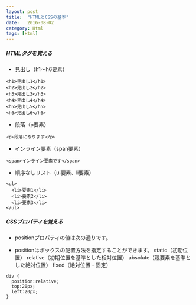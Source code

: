 ```yaml
---
layout: post
title:  "HTMLとCSSの基本"
date:   2016-08-02
category: Html
tags: [Html]
---
```


##### HTMLタグを覚える

- 見出し（h1〜h6要素）  

~~~
<h1>見出し1</h1>
<h2>見出し2</h2>
<h3>見出し3</h3>
<h4>見出し4</h4>
<h5>見出し5</h5>
<h6>見出し6</h6>
~~~

-  段落（p要素）

~~~
<p>段落になります</p>
~~~

- インライン要素（span要素）

~~~
<span>インライン要素です</span>
~~~


-  順序なしリスト（ul要素、li要素）

~~~
<ul>
  <li>要素1</li>
  <li>要素2</li>
  <li>要素3</li>
</ul>
~~~


#####  CSSプロパティを覚える

- positionプロパティの値は次の通りです。   

-  positionはボックスの配置方法を指定することができます。
   static（初期位置）
   relative（初期位置を基準とした相対位置）
   absolute（親要素を基準とした絶対位置）
   fixed（絶対位置・固定）

~~~   
div {
  position:relative;
  top:20px;
  left:20px;
}
~~~   
